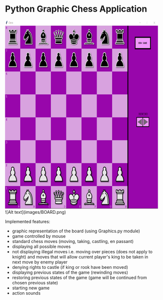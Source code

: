 # Python Graphic Chess Application
<img src ="images/BOARD.png" width = "800" height = "620">
![Alt text](images/BOARD.png)

Implemented features:
- graphic representation of the board (using Graphics.py module)
- game controlled by mouse
- standard chess moves (moving, taking, castling, en passant)
- displaying all possible moves
- not displaying illegal moves i.e. moving over pieces (does not apply to knight) and moves that will allow current player's king to be taken in next move by enemy player
- denying rights to castle (if king or rook have been moved)
- displaying previous states of the game (rewinding moves)
- restoring previous states of the game (game will be continued from chosen previous state)
- starting new game
- action sounds


